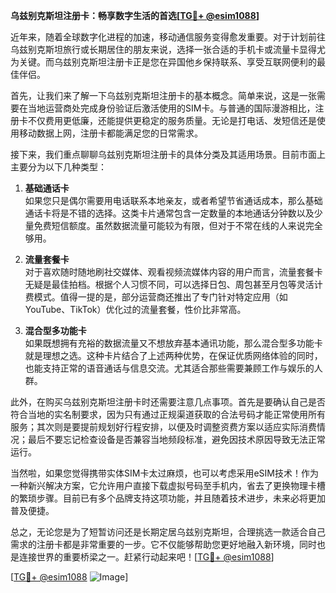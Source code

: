 **乌兹别克斯坦注册卡：畅享数字生活的首选[[TG💪+ @esim1088](https://t.me/s/esim1088)]**

近年来，随着全球数字化进程的加速，移动通信服务变得愈发重要。对于计划前往乌兹别克斯坦旅行或长期居住的朋友来说，选择一张合适的手机卡或流量卡显得尤为关键。而乌兹别克斯坦注册卡正是您在异国他乡保持联系、享受互联网便利的最佳伴侣。

首先，让我们来了解一下乌兹别克斯坦注册卡的基本概念。简单来说，这是一张需要在当地运营商处完成身份验证后激活使用的SIM卡。与普通的国际漫游相比，注册卡不仅费用更低廉，还能提供更稳定的服务质量。无论是打电话、发短信还是使用移动数据上网，注册卡都能满足您的日常需求。

接下来，我们重点聊聊乌兹别克斯坦注册卡的具体分类及其适用场景。目前市面上主要分为以下几种类型：

1. **基础通话卡**  
   如果您只是偶尔需要用电话联系本地亲友，或者希望节省通话成本，那么基础通话卡将是不错的选择。这类卡片通常包含一定数量的本地通话分钟数以及少量免费短信额度。虽然数据流量可能较为有限，但对于不常在线的人来说完全够用。

2. **流量套餐卡**  
   对于喜欢随时随地刷社交媒体、观看视频流媒体内容的用户而言，流量套餐卡无疑是最佳拍档。根据个人习惯不同，可以选择日包、周包甚至月包等灵活计费模式。值得一提的是，部分运营商还推出了专门针对特定应用（如YouTube、TikTok）优化过的流量套餐，性价比非常高。

3. **混合型多功能卡**  
   如果既想拥有充裕的数据流量又不想放弃基本通讯功能，那么混合型多功能卡就是理想之选。这种卡片结合了上述两种优势，在保证优质网络体验的同时，也能支持正常的语音通话与信息交流。尤其适合那些需要兼顾工作与娱乐的人群。

此外，在购买乌兹别克斯坦注册卡时还需要注意几点事项。首先是要确认自己是否符合当地的实名制要求，因为只有通过正规渠道获取的合法号码才能正常使用所有服务；其次则是要提前规划好行程安排，以便及时调整资费方案以适应实际消费情况；最后不要忘记检查设备是否兼容当地频段标准，避免因技术原因导致无法正常运行。

当然啦，如果您觉得携带实体SIM卡太过麻烦，也可以考虑采用eSIM技术！作为一种新兴解决方案，它允许用户直接下载虚拟号码至手机内，省去了更换物理卡槽的繁琐步骤。目前已有多个品牌支持这项功能，并且随着技术进步，未来必将更加普及便捷。

总之，无论您是为了短暂访问还是长期定居乌兹别克斯坦，合理挑选一款适合自己需求的注册卡都是非常重要的一步。它不仅能够帮助您更好地融入新环境，同时也是连接世界的重要桥梁之一。赶紧行动起来吧！[[TG💪+ @esim1088](https://t.me/s/esim1088)]

[[TG💪+ @esim1088](https://t.me/s/esim1088) ![Image](https://i.postimg.cc/4NQfJmqS/Snipaste-2025-05-13-00-14-12.png)]